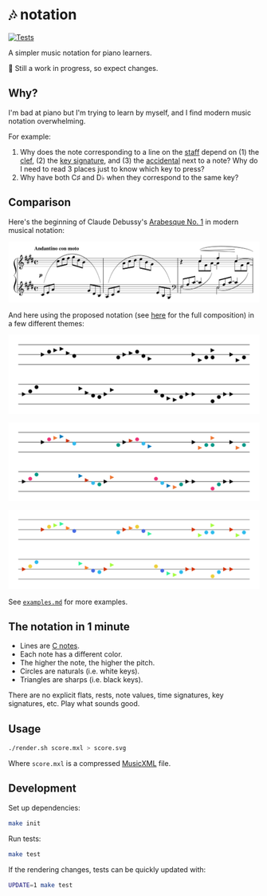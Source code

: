 
# :notes: notation

[![Tests](https://github.com/hoffa/notation/actions/workflows/build.yml/badge.svg)](https://github.com/hoffa/notation/actions/workflows/build.yml)

A simpler music notation for piano learners.

🚧 Still a work in progress, so expect changes.

## Why?

I'm bad at piano but I'm trying to learn by myself, and I find modern music notation overwhelming.

For example:

1. Why does the note corresponding to a line on the [staff](https://en.wikipedia.org/wiki/Staff_(music)) depend on (1) the [clef](https://en.wikipedia.org/wiki/Clef), (2) the [key signature](https://en.wikipedia.org/wiki/Key_signature), and (3) the [accidental](https://en.wikipedia.org/wiki/Accidental_(music)) next to a note? Why do I need to read 3 places just to know which key to press?
1. Why have both C♯ and D♭ when they correspond to the same key?

## Comparison

Here's the beginning of Claude Debussy's [Arabesque No. 1](https://en.wikipedia.org/wiki/Two_Arabesques) in modern musical notation:

![](media/modern.png)

And here using the proposed notation (see [here](https://raw.githubusercontent.com/hoffa/notation/main/testdata/output/debussy-deux-arabesques.svg) for the full composition) in a few different themes:

![](testdata/output/debussy-deux-arabesques-short-mono.svg)

![](testdata/output/debussy-deux-arabesques-short.svg)

![](testdata/output/debussy-deux-arabesques-short-turbo.svg)

See [`examples.md`](examples.md) for more examples.

## The notation in 1 minute

- Lines are [C notes](https://en.wikipedia.org/wiki/C_(musical_note)).
- Each note has a different color.
- The higher the note, the higher the pitch.
- Circles are naturals (i.e. white keys).
- Triangles are sharps (i.e. black keys).

There are no explicit flats, rests, note values, time signatures, key signatures, etc. Play what sounds good.

## Usage

```bash
./render.sh score.mxl > score.svg
```

Where `score.mxl` is a compressed [MusicXML](https://en.wikipedia.org/wiki/MusicXML) file.

## Development

Set up dependencies:

```bash
make init
```

Run tests:

```bash
make test
```

If the rendering changes, tests can be quickly updated with:

```bash
UPDATE=1 make test
```
